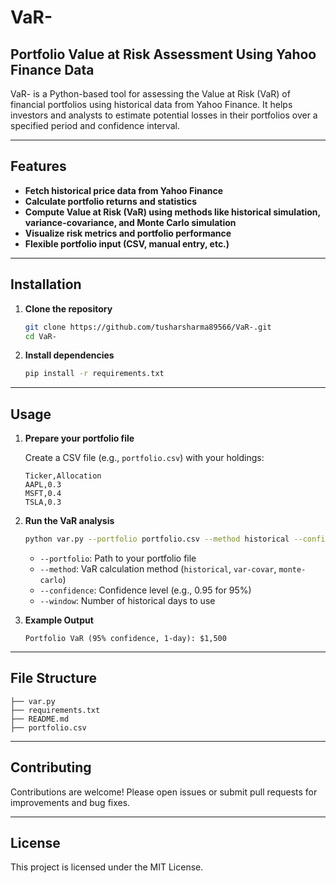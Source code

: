 # VaR-

## Portfolio Value at Risk Assessment Using Yahoo Finance Data

VaR- is a Python-based tool for assessing the Value at Risk (VaR) of financial portfolios using historical data from Yahoo Finance. It helps investors and analysts to estimate potential losses in their portfolios over a specified period and confidence interval.

---

## Features

- **Fetch historical price data from Yahoo Finance**
- **Calculate portfolio returns and statistics**
- **Compute Value at Risk (VaR) using methods like historical simulation, variance-covariance, and Monte Carlo simulation**
- **Visualize risk metrics and portfolio performance**
- **Flexible portfolio input (CSV, manual entry, etc.)**

---

## Installation

1. **Clone the repository**
    ```bash
    git clone https://github.com/tusharsharma89566/VaR-.git
    cd VaR-
    ```

2. **Install dependencies**
    ```bash
    pip install -r requirements.txt
    ```

---

## Usage

1. **Prepare your portfolio file**

    Create a CSV file (e.g., `portfolio.csv`) with your holdings:
    ```
    Ticker,Allocation
    AAPL,0.3
    MSFT,0.4
    TSLA,0.3
    ```

2. **Run the VaR analysis**
    ```bash
    python var.py --portfolio portfolio.csv --method historical --confidence 0.95 --window 252
    ```

    - `--portfolio`: Path to your portfolio file
    - `--method`: VaR calculation method (`historical`, `var-covar`, `monte-carlo`)
    - `--confidence`: Confidence level (e.g., 0.95 for 95%)
    - `--window`: Number of historical days to use

3. **Example Output**

    ```
    Portfolio VaR (95% confidence, 1-day): $1,500
    ```

---

## File Structure

```
├── var.py
├── requirements.txt
├── README.md
├── portfolio.csv
```

---

## Contributing

Contributions are welcome! Please open issues or submit pull requests for improvements and bug fixes.

---

## License

This project is licensed under the MIT License.
